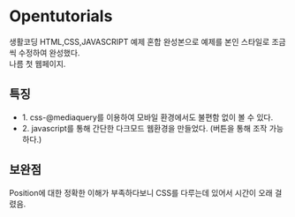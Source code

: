 # Opentutorials
생활코딩 HTML,CSS,JAVASCRIPT 예제 혼합 완성본으로 예제를 본인 스타일로 조금씩 수정하여 완성했다.<br>나름 첫 웹페이지.
<h2>특징</h2>
<ul>
  <li>1. css-@mediaquery를 이용하여 모바일 환경에서도 불편함 없이 볼 수 있다.</li>
  <li>2. javascript를 통해 간단한 다크모드 웹환경을 만들었다. (버튼을 통해 조작 가능하다.)</li>
</ul>
<h2>보완점</h2>
Position에 대한 정확한 이해가 부족하다보니 CSS를 다루는데 있어서 시간이 오래 걸렸음.
